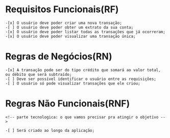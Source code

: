 # Requisitos Funcionais(RF)

    -[x] O usuário deve poder criar uma nova transação;
    -[ ] O usuário deve poder obter um extrato da sua conta;
    -[x] O usuário deve poder listar todas as transações que já ocorreram;
    -[x] O usuário deve poder visualizar uma transação única;

# Regras de Negócios(RN)

    -[x] A transação pode ser do tipo crédito que somará ao valor total, ou débito que será subtraído;
    -[ ] Deve ser possível identificar o usuário entre as requisições;
    -[ ] O usuário só pode visualizar transações que ele criou;

# Regras Não Funcionais(RNF)
    <!-- parte tecnologica: o que vamos precisar pra atingir o objetivo -->
    
    -[ ] Será criado ao longo da aplicação;

